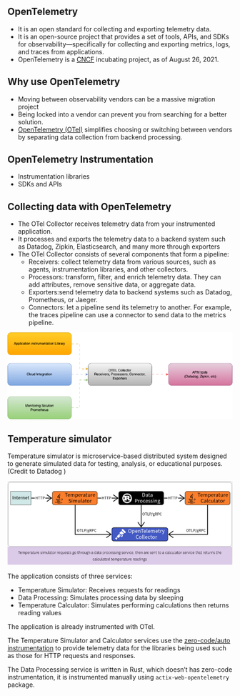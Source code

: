 ## OpenTelemetry

 - It is an open standard for collecting and exporting telemetry data.
 - It is an open-source project that provides a set of tools, APIs, and SDKs for observability—specifically for collecting and exporting metrics, logs, and traces from applications.
 - OpenTelemetry  is a [CNCF](https://cncf.io/)  incubating project, as    of August 26, 2021.

## Why use OpenTelemetry

 - Moving between observability vendors can be a massive migration project
 - Being locked into a vendor can prevent you from searching for a better solution.
 - [OpenTelemetry (OTel)](https://opentelemetry.io/) simplifies choosing  or switching between vendors by separating data collection from
   backend processing.
   
## OpenTelemetry  Instrumentation
 - Instrumentation libraries
 - SDKs and APIs

## Collecting data with OpenTelemetry

 - The OTel Collector receives telemetry data from your instrumented
   application.
 - It processes and exports the telemetry data to a backend system such as Datadog, Zipkin, Elasticsearch, and many more through exporters
 - The OTel Collector consists of several components that form a
   pipeline:
	 - Receivers: collect telemetry data from various sources, such as agents, instrumentation libraries, and other collectors.
	 - Processors: transform, filter, and enrich telemetry data. They can add attributes, remove sensitive data, or aggregate data.
	 - Exporters:send telemetry data to backend systems such as Datadog, Prometheus, or Jaeger.
	 - Connectors: let a pipeline send its telemetry to another. For example, the traces pipeline can use a 		connector to send data to the metrics pipeline.

![otel collector](resources/otel_collector.png)

## Temperature simulator
Temperature simulator is microservice-based distributed system designed to generate simulated data for testing, analysis, or educational purposes. (Credit to Datadog )

![sample application](resources/simulator.png)

The application consists of three services:
-   Temperature Simulator: Receives requests for readings
-   Data Processing: Simulates processing data by sleeping
-   Temperature Calculator: Simulates performing calculations then returns reading values

The application is already instrumented with OTel.

The Temperature Simulator and Calculator services use the  [zero-code/auto instrumentation](https://opentelemetry.io/docs/concepts/instrumentation/zero-code/)  to provide telemetry data for the libraries being used such as those for HTTP requests and responses.

The Data Processing service is written in Rust, which doesn’t has zero-code instrumentation, it is instrumented manually using  `actix-web-opentelemetry`  package.
